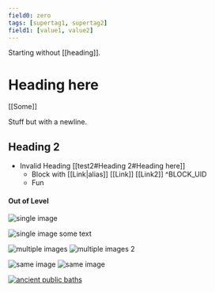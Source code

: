 ```yaml
---
field0: zero
tags: [supertag1, supertag2]
field1: [value1, value2]
---
```

Starting without [[heading]].
# Heading here

[[Some]]

Stuff but with
a newline.

## Heading 2

- Invalid Heading [[test2#Heading 2#Heading here]]
    - Block with [[Link|alias]] [[Link]] [[Link2]] ^BLOCK_UID
  - Fun

#### Out of Level

![single image](https://mdg.imgix.net/assets/images/tux.png?auto=format&fit=clip&q=40&w=100)

![single image](https://mdg.imgix.net/assets/images/tux.png?auto=format&fit=clip&q=40&w=100) some text

![multiple images](https://mdg.imgix.net/assets/images/tux.png?auto=format&fit=clip&q=40&w=100) ![multiple images 2](https://mdg.imgix.net/assets/images/tux.png?auto=format&fit=clip&q=40&w=100)

![same image](https://mdg.imgix.net/assets/images/tux.png?auto=format&fit=clip&q=40&w=100) ![same image](https://mdg.imgix.net/assets/images/tux.png?auto=format&fit=clip&q=40&w=100)

[![ancient public baths](http://dankoboldt.com/wp-content/uploads/2020/07/ancient-public-baths.jpg)](http://dankoboldt.com/wp-content/uploads/2020/07/ancient-public-baths.jpg)